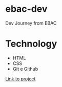 # ebac-dev

Dev Journey from EBAC

# Technology
<ul>
    <li>HTML</li>
    <li>CSS</li>
    <li>Git e Github</li>
</ul>

<a href="https://fernandakagami.github.io/event-projects/event02-ebac-dev/" target="_blank">Link to project</a>

